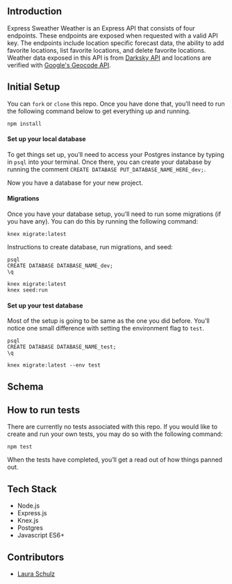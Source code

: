 ## Introduction

Express Sweather Weather is an Express API that consists of four endpoints. These endpoints are exposed when requested with a valid API key. The endpoints include location specific forecast data, the ability to add favorite locations, list favorite locations, and delete favorite locations. Weather data exposed in this API is from [Darksky API](https://darksky.net/dev) and locations are verified with [Google's Geocode API](https://developers.google.com/maps/documentation/geocoding/start).

## Initial Setup
You can `fork` or `clone` this repo. Once you have done that, you’ll need to run the following command below to get everything up and running.  

`npm install`

#### Set up your local database
To get things set up, you’ll need to access your Postgres instance by typing in `psql` into your terminal. Once there, you can create your database by running the comment `CREATE DATABASE PUT_DATABASE_NAME_HERE_dev;`. 

Now you have a database for your new project.

#### Migrations
Once you have your database setup, you’ll need to run some migrations (if you have any). You can do this by running the following command: 

`knex migrate:latest`


Instructions to create database, run migrations, and seed: 
```
psql
CREATE DATABASE DATABASE_NAME_dev;
\q

knex migrate:latest
knex seed:run
```

#### Set up your test database
Most of the setup is going to be same as the one you did before. You’ll notice one small difference with setting the environment flag to `test`.  

```
psql
CREATE DATABASE DATABASE_NAME_test;
\q

knex migrate:latest --env test
```
## Schema


## How to run tests
There are currently no tests associated with this repo. If you would like to create and run your own tests, you may do so with the following command: 

`npm test`

When the tests have completed, you’ll get a read out of how things panned out. 

## Tech Stack
- Node.js
- Express.js
- Knex.js
- Postgres
- Javascript ES6+

## Contributors
- [Laura Schulz](https://github.com/lrs8810)
